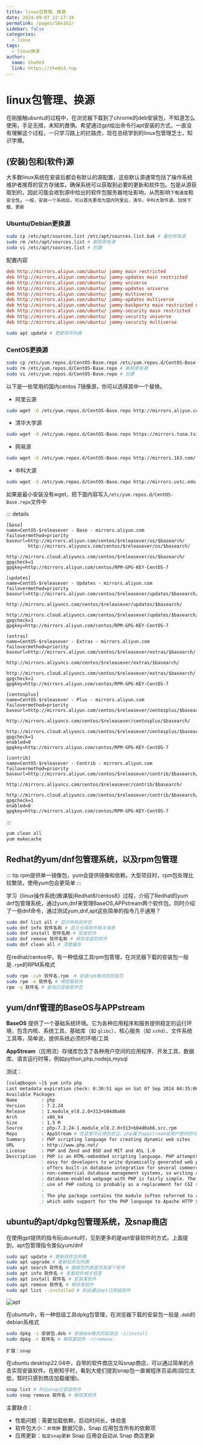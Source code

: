 ```yaml
---
title: linux包管理、换源
date: 2024-09-07 22:17:34
permalink: /pages/58e162/
sidebar: false
categories:
  - linux
tags:
  - linux换源
author: 
  name: the0n3
  link: https://the0n3.top
---
```

# linux包管理、换源

在刚接触ubuntu的过程中，在浏览器下载到了chrome的deb安装包，不知道怎么使用，手足无措，未知的畏惧。希望通过gpt给出命令行apt安装的方式，一直没有理解这个过程，一只学习路上的拦路虎，现在总结学到的linux包管理芝士，知识学爆。

## (安装)包和(软件)源

大多数linux系统在安装后都会有默认的源配置，这些默认源通常包括了操作系统维护者推荐的官方存储库，确保系统可以获取到必要的更新和软件包。包是从源获取到的，因此可能会收到源中给出的软件包服务器地址影响，从而影响`下载速度`和`安全性`。`一般，安装一个系统后，可以首先更改为国内阿里云，清华，中科大软件源，加快下载、更新`

### Ubuntu/Debian更换源

```bash
sudo cp /etc/apt/sources.list /etc/apt/sources.list.bak # 备份原有源
sudo rm /etc/apt/sources.list # 删除原有源
sudo vi /etc/apt/sources.list # 创建
```

配置内容

```ini
deb http://mirrors.aliyun.com/ubuntu/ jammy main restricted
deb http://mirrors.aliyun.com/ubuntu/ jammy-updates main restricted
deb http://mirrors.aliyun.com/ubuntu/ jammy universe
deb http://mirrors.aliyun.com/ubuntu/ jammy-updates universe
deb http://mirrors.aliyun.com/ubuntu/ jammy multiverse
deb http://mirrors.aliyun.com/ubuntu/ jammy-updates multiverse
deb http://mirrors.aliyun.com/ubuntu/ jammy-backports main restricted universe multiverse
deb http://mirrors.aliyun.com/ubuntu/ jammy-security main restricted
deb http://mirrors.aliyun.com/ubuntu/ jammy-security universe
deb http://mirrors.aliyun.com/ubuntu/ jammy-security multiverse
```

```bash
sudo apt update # 更新软件列表
```

### CentOS更换源

```bash
sudo cp /etc/yum.repos.d/CentOS-Base.repo /etc/yum.repos.d/CentOS-Base.repo.bak # 备份原有源
sudo rm /etc/yum.repos.d/CentOS-Base.repo # 删除原有源
sudo vi /etc/yum.repos.d/CentOS-Base.repo # 创建
```


以下是一些常用的国内centos 7镜像源，你可以选择其中一个替换。

- 阿里云源
```bash
sudo wget -O /etc/yum.repos.d/CentOS-Base.repo http://mirrors.aliyun.com/repo/Centos-7.repo
```

- 清华大学源
```bash
sudo wget -O /etc/yum.repos.d/CentOS-Base.repo https://mirrors.tuna.tsinghua.edu.cn/repo/Centos-7.repo
```

- 网易源
```bash
sudo wget -O /etc/yum.repos.d/CentOS-Base.repo http://mirrors.163.com/.help/CentOS7-Base-163.repo
```

- 中科大源
```bash
sudo wget -O /etc/yum.repos.d/CentOS-Base.repo http://mirrors.ustc.edu.cn/centos/7/os/x86_64/
```

如果是最小安装没有wget，把下面内容写入`/etc/yum.repos.d/CentOS-Base.repo`文件中

::: details
```
[base]
name=CentOS-$releasever - Base - mirrors.aliyun.com
failovermethod=priority
baseurl=http://mirrors.aliyun.com/centos/$releasever/os/$basearch/
        http://mirrors.aliyuncs.com/centos/$releasever/os/$basearch/
        http://mirrors.cloud.aliyuncs.com/centos/$releasever/os/$basearch/
gpgcheck=1
gpgkey=http://mirrors.aliyun.com/centos/RPM-GPG-KEY-CentOS-7

[updates]
name=CentOS-$releasever - Updates - mirrors.aliyun.com
failovermethod=priority
baseurl=http://mirrors.aliyun.com/centos/$releasever/updates/$basearch/
        http://mirrors.aliyuncs.com/centos/$releasever/updates/$basearch/
        http://mirrors.cloud.aliyuncs.com/centos/$releasever/updates/$basearch/
gpgcheck=1
gpgkey=http://mirrors.aliyun.com/centos/RPM-GPG-KEY-CentOS-7

[extras]
name=CentOS-$releasever - Extras - mirrors.aliyun.com
failovermethod=priority
baseurl=http://mirrors.aliyun.com/centos/$releasever/extras/$basearch/
        http://mirrors.aliyuncs.com/centos/$releasever/extras/$basearch/
        http://mirrors.cloud.aliyuncs.com/centos/$releasever/extras/$basearch/
gpgcheck=1
gpgkey=http://mirrors.aliyun.com/centos/RPM-GPG-KEY-CentOS-7

[centosplus]
name=CentOS-$releasever - Plus - mirrors.aliyun.com
failovermethod=priority
baseurl=http://mirrors.aliyun.com/centos/$releasever/centosplus/$basearch/
        http://mirrors.aliyuncs.com/centos/$releasever/centosplus/$basearch/
        http://mirrors.cloud.aliyuncs.com/centos/$releasever/centosplus/$basearch/
gpgcheck=1
enabled=0
gpgkey=http://mirrors.aliyun.com/centos/RPM-GPG-KEY-CentOS-7

[contrib]
name=CentOS-$releasever - Contrib - mirrors.aliyun.com
failovermethod=priority
baseurl=http://mirrors.aliyun.com/centos/$releasever/contrib/$basearch/
        http://mirrors.aliyuncs.com/centos/$releasever/contrib/$basearch/
        http://mirrors.cloud.aliyuncs.com/centos/$releasever/contrib/$basearch/
gpgcheck=1
enabled=0
gpgkey=http://mirrors.aliyun.com/centos/RPM-GPG-KEY-CentOS-7
```
:::

```bash
yum clean all
yum makecache
```



## Redhat的yum/dnf包管理系统，以及rpm包管理

::: tip
rpm提供单一镜像包，yum会提供镜像和依赖。大型项目时，rpm包处理比较繁琐，使用yum包会更简单
:::

学习《linux操作系统(微课版)Redhat8/centos8》过程，介绍了Redhat的yum dnf包管理系统，通过yum,dnf来管理BaseOS,APPstream两个软件包。同时介绍了一些dnf命令，通过测试yum,dnf,apt这些简单的指令几乎通用？

```bash
sudo dnf list all # 显示所有软件包
sudo dnf info 软件名称 # 显示仓库软件相关信息
sudo dnf install 软件名称 # 安装软件
sudo dnf remove 软件名称 # 移除安装的软件
sudo dnf clean all # 清楚缓存
```

在redhat/centos中，有一种低级工具rpm包管理，在浏览器下载的安装包一般是`.rpm`的RPM系格式

```bash
sudo rpm -ivh 软件名.rpm  # 安装rpm格式的安装包
sudo rpm -e 软件名 # 移除某软件
rpm -q 软件名 # 查询已安装软件包
```

## yum/dnf管理的BaseOS与APPstream

**BaseOS** 提供了一个基础系统环境。它为各种应用程序和服务提供稳定的运行环境，包含内核、系统工具、基础库（如 `glibc`）、核心服务（如 `sshd`）、文件系统工具等。简单说，提供系统必须的环境/工具

**AppStream**（应用流）存储库包含了各种用户空间的应用程序、开发工具、数据库、语言运行时等，例如python,php,nodejs,mysql

测试：

```bash
[cola@bogon ~]$ yum info php 
Last metadata expiration check: 0:30:51 ago on Sat 07 Sep 2024 04:35:06 AM PDT.
Available Packages
Name         : php
Version      : 7.2.24
Release      : 1.module_el8.2.0+313+b04d0a66
Arch         : x86_64
Size         : 1.5 M
Source       : php-7.2.24-1.module_el8.2.0+313+b04d0a66.src.rpm
Repo         : AppStream # 在这里可以得到验证，php属于appstream给用户提供的可选包
Summary      : PHP scripting language for creating dynamic web sites
URL          : http://www.php.net/
License      : PHP and Zend and BSD and MIT and ASL 1.0
Description  : PHP is an HTML-embedded scripting language. PHP attempts to make it
             : easy for developers to write dynamically generated web pages. PHP also
             : offers built-in database integration for several commercial and
             : non-commercial database management systems, so writing a
             : database-enabled webpage with PHP is fairly simple. The most common
             : use of PHP coding is probably as a replacement for CGI scripts.
             : 
             : The php package contains the module (often referred to as mod_php)
             : which adds support for the PHP language to Apache HTTP Server.
```



## ubuntu的apt/dpkg包管理系统，及snap商店

在使用gpt提供的指令玩ubuntu时，见到更多的是apt安装软件的方式。上面提到，apt包管理指令类似yum/dnf

```bash
sudo apt update # 更新软件包列表
sudo apt upgrade # 更新软件包列表
sudo apt search 软件名 # 搜索包列表是否有某个软件   
sudo apt info 软件名 # 查看软件相关信息
sudo apt install 软件名 # 安装某软件
sudo apt remove 软件名 # 移除某软件
sudo apt list --installed # 列出通过apt已安装软件
```

![apt](/medias/package/apt.png)

在ubuntu中，有一种低级工具dpkg包管理，在浏览器下载的安装包一般是`.deb`的debian系格式

```bash
sudo dpkg -i 安装包.deb # 安装deb格式的安装包 -i/install
sudo dpkg -r 软件名 # 移除某软件 -r/remove
```

`扩展：snap`

在ubuntu desktop22.04中，自带的软件商店又叫snap商店，可以通过简单的点击实现安装软件。在刷知乎时，看到大佬们提到snap包一直被程序员诟病(段位太低，暂时只感到商店加载缓慢)。

```bash
snap list # 列出snap已安装软件
sudo snap remove 软件名 # 移除某软件
```

主要缺点：

- 性能问题：需要加载依赖，启动时间长，体验差
- 软件包大小：`非常肿`  数据冗余，Snap 应用包含所有的依赖项
- 应用更新：`指定snap更新`  Snap 应用会自动从 Snap 商店更新